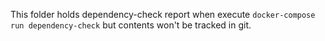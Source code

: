This folder holds dependency-check report when execute `docker-compose run dependency-check` but contents won't be tracked in git.